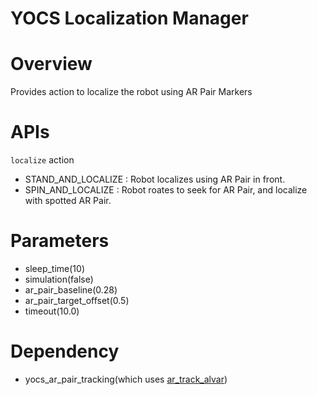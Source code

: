YOCS Localization Manager
=========================

# Overview

Provides action to localize the robot using AR Pair Markers

# APIs

`localize` action

* STAND_AND_LOCALIZE : Robot localizes using AR Pair in front.
* SPIN_AND_LOCALIZE : Robot roates to seek for AR Pair, and localize with spotted AR Pair.

# Parameters

* sleep_time(10)
* simulation(false)
* ar_pair_baseline(0.28)
* ar_pair_target_offset(0.5)
* timeout(10.0)

# Dependency

* yocs_ar_pair_tracking(which uses [ar_track_alvar](http://wiki.ros.org/ar_track_alvar))

